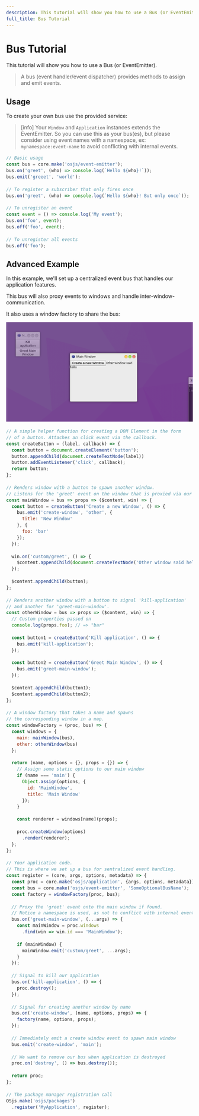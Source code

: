 ```yaml
---
description: This tutorial will show you how to use a Bus (or EventEmitter).
full_title: Bus Tutorial
---
```


# Bus Tutorial

This tutorial will show you how to use a Bus (or EventEmitter).

> A bus (event handler/event dispatcher) provides methods to assign and emit events.


## Usage

To create your own bus use the provided service:

> [info] Your `Window` and `Application` instances extends the EventEmitter. So you can use this as your bus(es), but please consider using event names with a namespace, ex: `mynamespace:event-name` to avoid conflicting with internal events.

```javascript
// Basic usage
const bus = core.make('osjs/event-emitter');
bus.on('greet', (who) => console.log(`Hello ${who}!`));
bus.emit('greeet', 'world');

// To register a subscriber that only fires once
bus.on('greet', (who) => console.log(`Hello ${who}! But only once`));

// To unregister an event
const event = () => console.log('My event');
bus.on('foo', event);
bus.off('foo', event);

// To unregister all events
bus.off('foo');
```

## Advanced Example

In this example, we'll set up a centralized event bus that handles our application features.

This bus will also proxy events to windows and handle inter-window-communication.

It also uses a window factory to share the bus:

![Example](example.png)

```javascript
// A simple helper function for creating a DOM Element in the form
// of a button. Attaches an click event via the callback.
const createButton = (label, callback) => {
  const button = document.createElement('button');
  button.appendChild(document.createTextNode(label))
  button.addEventListener('click', callback);
  return button;
};

// Renders window with a button to spawn another window.
// Listens for the 'greet' event on the window that is proxied via our bus
const mainWindow = bus => props => ($content, win) => {
  const button = createButton('Create a new Window', () => {
    bus.emit('create-window', 'other', {
      title: 'New Window'
    }, {
      foo: 'bar'
    });
  });

  win.on('custom/greet', () => {
    $content.appendChild(document.createTextNode('Other window said hello'));
  });

  $content.appendChild(button);
};

// Renders another window with a button to signal 'kill-application'
// and another for 'greet-main-window'.
const otherWindow = bus => props => ($content, win) => {
  // Custom properties passed on
  console.log(props.foo); // => "bar"

  const button1 = createButton('Kill application', () => {
    bus.emit('kill-application');
  });

  const button2 = createButton('Greet Main Window', () => {
    bus.emit('greet-main-window');
  });

  $content.appendChild(button1);
  $content.appendChild(button2);
};

// A window factory that takes a name and spawns
// the corresponding window in a map.
const windowFactory = (proc, bus) => {
  const windows = {
    main: mainWindow(bus),
    other: otherWindow(bus)
  };

  return (name, options = {}, props = {}) => {
    // Assign some static options to our main window
    if (name === 'main') {
      Object.assign(options, {
        id: 'MainWindow',
        title: 'Main Window'
      });
    }

    const renderer = windows[name](props);

    proc.createWindow(options)
      .render(renderer);
  };
};

// Your application code.
// This is where we set up a bus for sentralized event handling.
const register = (core, args, options, metadata) => {
  const proc = core.make('osjs/application', {args, options, metadata});
  const bus = core.make('osjs/event-emitter', 'SomeOptionalBusName');
  const factory = windowFactory(proc, bus);

  // Proxy the 'greet' event onto the main window if found.
  // Notice a namespace is used, as not to conflict with internal events.
  bus.on('greet-main-window', (...args) => {
    const mainWindow = proc.windows
      .find(win => win.id === 'MainWindow');

    if (mainWindow) {
      mainWindow.emit('custom/greet', ...args);
    }
  });

  // Signal to kill our application
  bus.on('kill-application', () => {
    proc.destroy();
  });

  // Signal for creating another window by name
  bus.on('create-window', (name, options, props) => {
    factory(name, options, props);
  });

  // Immediately emit a create window event to spawn main window
  bus.emit('create-window', 'main');

  // We want to remove our bus when application is destroyed
  proc.on('destroy', () => bus.destroy());

  return proc;
};

// The package manager registration call
OSjs.make('osjs/packages')
  .register('MyApplication', register);
```
